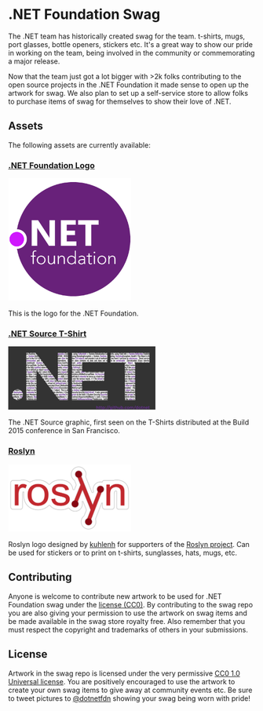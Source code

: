 # .NET Foundation Swag

The .NET team has historically created swag for the team. t-shirts, mugs, port glasses, bottle openers, stickers etc. It's a great way to show our pride in working on the team, being involved in the community or commemorating a major release.

Now that the team just got a lot bigger with >2k folks contributing to the open source projects in the .NET Foundation it made sense to open up the artwork for swag. We also plan to set up a self-service store to allow folks to purchase items of swag for themselves to show their love of .NET.

## Assets

The following assets are currently available:

### [.NET Foundation Logo](/logo)

<a href="/logo/dotnetfoundation_v4_small.png"><img src="/logo/dotnetfoundation_v4_small.png" width="250px"/></a>

This is the logo for the .NET Foundation.

### [.NET Source T-Shirt](/dotnet_source)

![.NET Foundation Logo](/dotnet_source/DotNetSource_small.png)

The .NET Source graphic, first seen on the T-Shirts distributed at the Build 2015 conference in San Francisco.

### [Roslyn](/roslyn)

<a href="/roslyn/roslyn_kuhlenh.png"><img src="/roslyn/roslyn_kuhlenh.png" width="250px"/></a>

Roslyn logo designed by [kuhlenh](https://github.com/kuhlenh) for supporters of the [Roslyn project](https://github.com/dotnet/roslyn). Can be used for stickers or to print on t-shirts, sunglasses, hats, mugs, etc.

## Contributing

Anyone is welcome to contribute new artwork to be used for .NET Foundation swag under the [license (CC0)](https://github.com/dotnet/swag/blob/master/LICENSE). By contributing to the swag repo you are also giving your permission to use the artwork on swag items and be made available in the swag store royalty free.  Also remember that you must respect the copyright and trademarks of others in your submissions.

## License

Artwork in the swag repo is licensed under the very permissive [CC0 1.0 Universal license](https://github.com/dotnet/swag/blob/master/LICENSE).  You are positively encouraged to use the artwork to create your own swag items to give away at community events etc. Be sure to tweet pictures to [@dotnetfdn](https://twitter.com/dotnetfdn) showing your swag being worn with pride!

